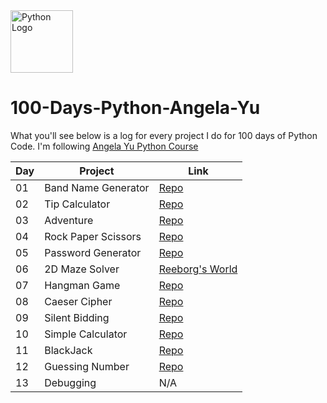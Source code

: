 <img src="https://upload.wikimedia.org/wikipedia/commons/thumb/c/c3/Python-logo-notext.svg/1869px-Python-logo-notext.svg.png" alt="Python Logo" width="100" height="100">


# 100-Days-Python-Angela-Yu
What you'll see below is a log for every project I do for 100 days of Python Code. I'm following
[Angela Yu Python Course](https://www.udemy.com/course/100-days-of-code/)



| Day       | Project     | Link                  |
|------------|------------|------------------------------|
| 01 | Band Name Generator   | [Repo](https://github.com/Swaroop008/100-Days-Python-Angela-Yu/blob/master/Day%201/band_name_generator.py)        |
| 02 | Tip Calculator |       [Repo](https://github.com/Swaroop008/100-Days-Python-Angela-Yu/tree/master/Day%202/tip_calculator.py)        |
| 03 | Adventure |     [Repo](https://github.com/Swaroop008/100-Days-Python-Angela-Yu/tree/master/Day%203/ascii.py)     |
| 04 | Rock Paper Scissors |     [Repo](https://github.com/Swaroop008/100-Days-Python-Angela-Yu/blob/master/Day%204/rock_paper_scissors.py)     |
| 05 | Password Generator |     [Repo](https://github.com/Swaroop008/100-Days-Python-Angela-Yu/blob/master/Day%205/password_generator.py)
| 06 | 2D Maze Solver |   [Reeborg's World](https://reeborg.ca/reeborg.html?lang=en&mode=python&menu=worlds%2Fmenus%2Freeborg_intro_en.json&name=Maze&url=worlds%2Ftutorial_en%2Fmaze1.json) |
| 07 | Hangman Game |     [Repo](https://github.com/Swaroop008/100-Days-Python-Angela-Yu/blob/master/Day%207/main.py) |
| 08 | Caeser Cipher |     [Repo](https://github.com/Swaroop008/100-Days-Python-Angela-Yu/blob/master/Day%208/main.py) |
| 09 | Silent Bidding |     [Repo](https://github.com/Swaroop008/100-Days-Python-Angela-Yu/blob/master/Day%209/main.py) |
| 10 | Simple Calculator |     [Repo](https://github.com/Swaroop008/100-Days-Python-Angela-Yu/blob/master/Day%2010/main.py) |
| 11 | BlackJack |     [Repo](https://github.com/Swaroop008/100-Days-Python-Angela-Yu/blob/master/Day%2011/main.py) |
| 12 | Guessing Number |     [Repo](https://github.com/Swaroop008/100-Days-Python-Angela-Yu/blob/master/Day%2012/main.py) |
| 13 | Debugging | N/A |

